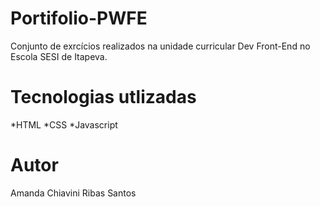 # Portifolio-PWFE
 Conjunto de exrcícios realizados na unidade curricular Dev Front-End no Escola SESI de Itapeva.

 # Tecnologias utlizadas
*HTML
*CSS
*Javascript

# Autor
Amanda Chiavini Ribas Santos

